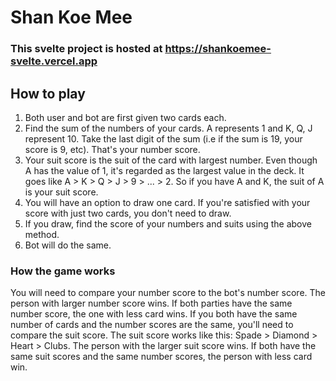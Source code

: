 # Shan Koe Mee

### This svelte project is hosted at https://shankoemee-svelte.vercel.app ###

## How to play
1. Both user and bot are first given two cards each. 
2. Find the sum of the numbers of your cards. A represents 1 and K, Q, J represent 10. Take the last digit of the sum (i.e if the sum is 19, your score is 9, etc). That's your number score. 
3. Your suit score is the suit of the card with largest number. Even though A has the value of 1, it's regarded as the largest value in the deck. It goes like A > K > Q > J > 9 > ... > 2. So if you have A and K, the suit of A is your suit score. 
4. You will have an option to draw one card. If you're satisfied with your score with just two cards, you don't need to draw.
5. If you draw, find the score of your numbers and suits using the above method.
6. Bot will do the same. 

### How the game works
You will need to compare your number score to the bot's number score. The person with larger number score wins. 
If both parties have the same number score, the one with less card wins.
If you both have the same number of cards and the number scores are the same, you'll need to compare the suit score. 
The suit score works like this: Spade > Diamond > Heart > Clubs.
The person with the larger suit score wins.
If both have the same suit scores and the same number scores, the person with less card win. 
